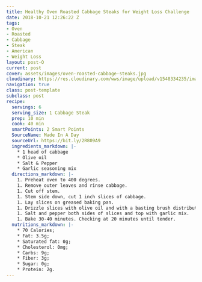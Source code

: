```yaml
---
title: Healthy Oven Roasted Cabbage Steaks for Weight Loss Challenge
date: 2018-10-21 12:26:22 Z
tags:
- Oven
- Roasted
- Cabbage
- Steak
- American
- Weight Loss
layout: post-O
current: post
cover: assets/images/oven-roasted-cabbage-steaks.jpg
cloudinary: https://res.cloudinary.com/wws/image/upload/v1548334235/images/oven-roasted-cabbage-steaks.jpg
navigation: true
class: post-template
subclass: post
recipe:
  servings: 6
  serving_size: 1 Cabbage Steak
  prep: 10 min
  cook: 40 min
  smartPoints: 2 Smart Points
  SourceName: Made In A Day
  sourceUrl: https://bit.ly/2R809A9
  ingredients_markdown: |-
    * 1 head of cabbage
    * Olive oil
    * Salt & Pepper
    * Garlic seasoning mix
  directions_markdown: |-
    1. Preheat oven to 400 degrees.
    1. Remove outer leaves and rinse cabbage.
    1. Cut off stem.
    1. Stem side down, cut 1 inch slices of cabbage.
    1. Lay slices on greased baking pan.
    1. Drizzle slices with olive oil and with a basting brush distribute olive oil on cabbage.
    1. Salt and pepper both sides of slices and top with garlic mix.
    1. Bake 30-40 minutes. Checking at 20 minutes until tender.
  nutritions_markdown: |-
    * 70 Calories;
    * Fat: 3.5g;
    * Saturated fat: 0g;
    * Cholesterol: 0mg;
    * Carbs: 9g;
    * Fiber: 3g;
    * Sugar: 0g;
    * Protein: 2g.
---
```


